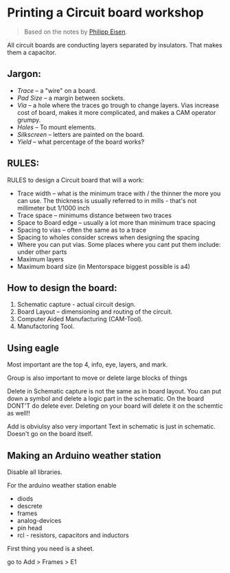 # Printing a Circuit board workshop

> Based on the notes by [Philipp Eisen](https://twitter.com/phileisn).

All circuit boards are conducting layers separated by insulators. That makes them a capacitor.

## Jargon:

  * *Trace* – a "wire" on a board.
  * *Pad Size* – a margin between sockets.
  * *Via* – a hole where the traces go trough to change layers. Vias increase cost of board, makes it more complicated, and makes a CAM operator grumpy.
  * *Holes* – To mount elements.
  * *Silkscreen* – letters are painted on the board.
  * *Yield* – what percentage of the board works?

## RULES:

RULES to design a Circuit board that will a work:

  * Trace width – what is the minimum trace with / the thinner the more you can use. The thickness is usually referred to in mills - that's not millimeter but 1/1000 inch
  * Trace space – minimums distance between two traces
  * Space to Board edge – usually a lot more than minimum trace spacing
  * Spacing to vias – often the same as to a trace
  * Spacing to wholes consider screws when designing the spacing
  * Where you can put vias. Some places where you cant put them include: under other parts
  * Maximum layers
  * Maximum board size (in Mentorspace biggest possible is a4)

## How to design the board:

  1. Schematic capture - actual circuit design.
  2. Board Layout – dimensioning and routing of the circuit.
  3. Computer Aided Manufacturing (CAM-Tool).
  4. Manufactoring Tool.

## Using eagle

Most important are the top 4, info, eye, layers, and mark.

Group is also important to move or delete large blocks of things

Delete in Schematic capture is not the same as in board layout. You can put down a symbol and delete a logic part in the schematic. On the board DONT'T do delete ever. Deleting on your board will delete it on the schemtic as well!!

Add is obviulsy also very important
Text in schematic is just in schematic. Doesn't go on the board itself.

## Making an Arduino weather station

Disable all libraries.

For the arduino weather station enable

- diods
- descrete
- frames
- analog-devices
- pin head
- rcl - resistors, capacitors and inductors

First thing you need is a sheet.

go to Add > Frames > E1
